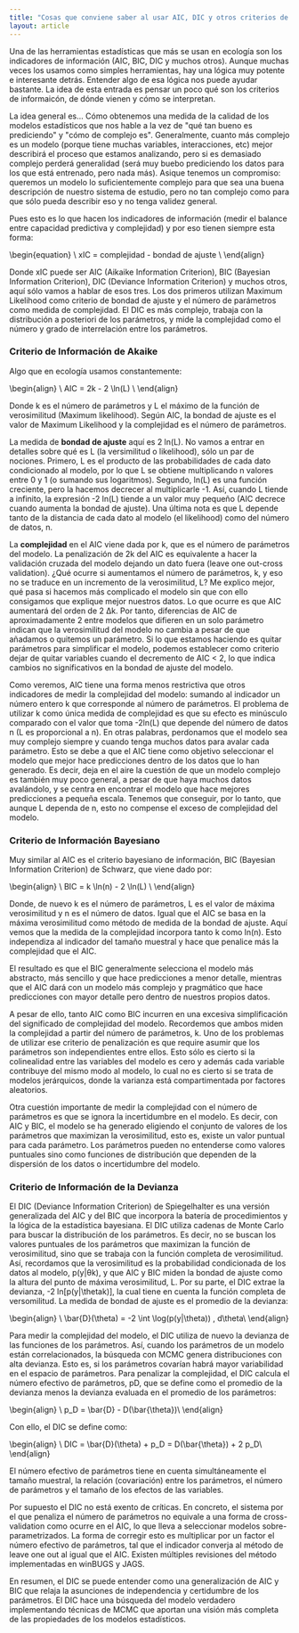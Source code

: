 ```yaml
---
title: "Cosas que conviene saber al usar AIC, DIC y otros criterios de información"
layout: article
---
```

Una de las herramientas estadísticas que más se usan en ecología son los indicadores de información (AIC, BIC, DIC y muchos otros). Aunque muchas veces los usamos como simples herramientas, hay una lógica muy potente e interesante detrás. Entender algo de esa lógica nos puede ayudar bastante. La idea de esta entrada es pensar un poco qué son los criterios de informaicón, de dónde vienen y cómo se interpretan. 

La idea general es... Cómo obtenemos una medida de la calidad de los modelos estadísticos que nos hable a la vez de "qué tan bueno es prediciendo" y "cómo de complejo es". Generalmente, cuanto más complejo es un modelo (porque tiene muchas variables, interacciones, etc) mejor describirá el proceso que estamos analizando, pero si es demasiado complejo perderá generalidad (será muy buebo prediciendo los datos para los que está entrenado, pero nada más). Asique tenemos un compromiso: queremos un modelo lo suficientemente complejo para que sea una buena descripción de nuestro sistema de estudio, pero no tan complejo como para que sólo pueda describir eso y no tenga validez general.  

Pues esto es lo que hacen los indicadores de información (medir el balance entre capacidad predictiva y complejidad) y por eso tienen siempre esta forma:

\begin{equation}
\ xIC = complejidad - bondad de ajuste \\
\end{align}

Donde xIC puede ser AIC (Aikaike Information Criterion), BIC (Bayesian Information Criterion), DIC (Deviance Information Criterion) y muchos otros, aquí sólo vamos a hablar de esos tres. Los dos primeros utilizan Maximum Likelihood como criterio de bondad de ajuste y el número de parámetros como medida de complejidad. El DIC es más complejo, trabaja con la distribución a posteriori de los parámetros, y mide la complejidad como el número y grado de interrelación entre los parámetros.

### Criterio de Información de Akaike

Algo que en ecología usamos constantemente:

\begin{align}
\ AIC = 2k -  2 \ln(L) \\
\end{align}

Donde k es el número de parámetros y L el máximo de la función de verosimilitud (Maximum likelihood). Según AIC, la bondad de ajuste es el valor de Maximum Likelihood y la complejidad es el número de parámetros. 

La medida de **bondad de ajuste** aquí es 2 ln(L). No vamos a entrar en detalles sobre qué es L (la versimilitud o likelihood), sólo un par de nociones. Primero, L es el producto de las probabilidades de cada dato condicionado al modelo, por lo que L se obtiene multiplicando n valores entre 0 y 1 (o sumando sus logaritmos). Segundo, ln(L) es una función creciente, pero la hacemos decrecer al multiplicarle -1. Así, cuando L tiende a infinito, la expresión -2 ln(L) tiende a un valor muy pequeño (AIC decrece cuando aumenta la bondad de ajuste). Una última nota es que L depende tanto de la distancia de cada dato al modelo (el likelihood) como del número de datos, n.

La **complejidad** en el AIC viene dada por k, que es el número de parámetros del modelo. La penalización de 2k del AIC es equivalente a hacer la validación cruzada del modelo dejando un dato fuera (leave one out-cross validation). ¿Qué ocurre si aumentamos el número de parámetros, k, y eso no se traduce en un incremento de la verosimilitud, L? Me explico mejor, qué pasa si hacemos más complicado el modelo sin que con ello consigamos que explique mejor nuestros datos. Lo que ocurre es que AIC aumentará del orden de 2 ∆k. Por tanto, diferencias de AIC de aproximadamente 2 entre modelos que difieren en un solo parámetro indican que la verosimilitud del modelo no cambia a pesar de que añadamos o quitemos un parámetro. Si lo que estamos haciendo es quitar parámetros para simplificar el modelo, podemos establecer como criterio dejar de quitar variables cuando el decremento de AIC < 2, lo que indica cambios no significativos en la bondad de ajuste del modelo.

Como veremos, AIC tiene una forma menos restrictiva que otros indicadores de medir la complejidad del modelo: sumando al indicador un número entero k que corresponde al número de parámetros. El problema de utilizar k como única medida de complejidad es que su efecto es minúsculo comparado con el valor que toma -2ln(L) que depende del número de datos n (L es proporcional a n). En otras palabras, perdonamos que el modelo sea muy complejo siempre y cuando tenga muchos datos para avalar cada parámetro. Esto se debe a que el AIC tiene como objetivo seleccionar el modelo que mejor hace predicciones dentro de los datos que lo han generado. Es decir, deja en el aire la cuestión de que un modelo complejo es también muy poco general, a pesar de que haya muchos datos avalándolo, y se centra en encontrar el modelo que hace mejores predicciones a pequeña escala. Tenemos que conseguir, por lo tanto, que aunque L dependa de n, esto no compense el exceso de complejidad del modelo.

### Criterio de Información Bayesiano

Muy similar al AIC es el criterio bayesiano de información, BIC (Bayesian Information Criterion) de Schwarz, que viene dado por:

\begin{align}
\ BIC = k \ln(n) -  2 \ln(L) \\
\end{align}


Donde, de nuevo k es el número de parámetros, L es el valor de máxima verosimilitud y n es el número de datos. Igual que el AIC se basa en la máxima verosimilitud como método de medida de la bondad de ajuste. Aquí vemos que la medida de la complejidad incorpora tanto k como ln(n). Esto independiza al indicador del tamaño muestral y hace que penalice más la complejidad que el AIC.

El resultado es que el BIC generalmente selecciona el modelo más abstracto, más sencillo y que hace predicciones a menor detalle, mientras que el AIC dará con un modelo más complejo y pragmático que hace predicciones con mayor detalle pero dentro de nuestros propios datos.

A pesar de ello, tanto AIC como BIC incurren en una excesiva simplificación del significado de complejidad del modelo. Recordemos que ambos miden la complejidad a partir del número de parámetros, k. Uno de los problemas de utilizar ese criterio de penalización es que require asumir que los parámetros son independientes entre ellos. Esto sólo es cierto si la colinealidad entre las variables del modelo es cero y además cada variable contribuye del mismo modo al modelo, lo cual no es cierto si se trata de modelos jerárquicos, donde la varianza está compartimentada por factores aleatorios.

Otra cuestión importante de medir la complejidad con el número de parámetros es que se ignora la incertidumbre en el modelo. Es decir, con AIC y BIC, el modelo se ha generado eligiendo el conjunto de valores de los parámetros que maximizan la verosimilitud, esto es, existe un valor puntual para cada parámetro. Los parámetros pueden no entenderse como valores puntuales sino como funciones de distribución que dependen de la dispersión de los datos o incertidumbre del modelo.


### Criterio de Información de la Devianza

El DIC (Deviance Information Criterion) de Spiegelhalter es una versión generalizada del AIC y del BIC que incorpora la batería de procedimientos y la lógica de la estadística bayesiana. El DIC utiliza cadenas de Monte Carlo para buscar la distribución de los parámetros. Es decir, no se buscan los valores puntuales de los parámetros que maximizan la función de verosimilitud, sino que se trabaja con la función completa de verosimilitud. Así, recordamos que la verosimilitud es la probabilidad condicionada de los datos al modelo, p(y|θk), y que AIC y BIC miden la bondad de ajuste como la altura del punto de máxima verosimilitud, L. Por su parte, el DIC extrae la devianza, -2 ln[p(y|\thetak)], la cual tiene en cuenta la función completa de versomilitud. La medida de bondad de ajuste es el promedio de la devianza:

\begin{align}
\ \bar{D}(\theta) = -2 \int \log(p(y|\theta)) \, d\theta\\
\end{align}

Para medir la complejidad del modelo, el DIC utiliza de nuevo la devianza de las funciones de los parámetros. Así, cuando los parámetros de un modelo están correlacionados, la búsqueda con MCMC genera distribuciones con alta devianza. Esto es, si los parámetros covarían habrá mayor variabilidad en el espacio de parámetros. Para penalizar la complejidad, el DIC calcula el número efectivo de parámetros, pD, que se define como el promedio de la devianza menos la devianza evaluada en el promedio de los parámetros:

\begin{align}
\ p_D = \bar{D} - D(\bar{\theta})\\
\end{align}

Con ello, el DIC se define como:

\begin{align}
\ DIC = \bar{D}(\theta) + p_D = D(\bar{\theta}) + 2 p_D\\
\end{align}

El número efectivo de parámetros tiene en cuenta simultáneamente el tamaño muestral, la relación (covariación) entre los parámetros, el número de parámetros y el tamaño de los efectos de las variables.

Por supuesto el DIC no está exento de críticas. En concreto, el sistema por el que penaliza el número de parámetros no equivale a una forma de cross-validation como ocurre en el AIC, lo que lleva a seleccionar modelos sobre-parametrizados. La forma de corregir esto es multiplicar por un factor el número efectivo de parámetros, tal que el indicador converja al método de leave one out al igual que el AIC. Existen múltiples revisiones del método implementadas en winBUGS y JAGS.

En resumen, el DIC se puede entender como una generalización de AIC y BIC que relaja la asunciones de independencia y certidumbre de los parámetros. El DIC hace una búsqueda del modelo verdadero implementando técnicas de MCMC que aportan una visión más completa de las propiedades de los modelos estadísticos.
